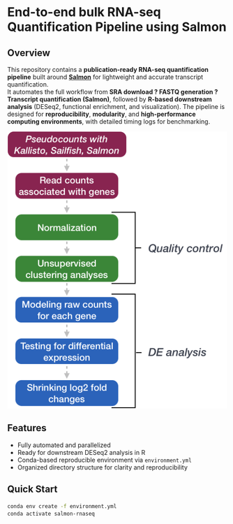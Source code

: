# End-to-end bulk RNA-seq Quantification Pipeline using Salmon 

## Overview

This repository contains a **publication-ready RNA-seq quantification pipeline** built around **[Salmon](https://combine-lab.github.io/salmon/)** for lightweight and accurate transcript quantification.  
It automates the full workflow from **SRA download ? FASTQ generation ? Transcript quantification (Salmon)**, followed by **R-based downstream analysis** (DESeq2, functional enrichment, and visualization). The pipeline is designed for **reproducibility**, **modularity**, and **high-performance computing environments**, with detailed timing logs for benchmarking.

![](img/de_workflow_salmon.png)

## Features

- Fully automated and parallelized
- Ready for downstream DESeq2 analysis in R
- Conda-based reproducible environment via `environment.yml`
- Organized directory structure for clarity and reproducibility 



## Quick Start

```bash
conda env create -f environment.yml
conda activate salmon-rnaseq
```

